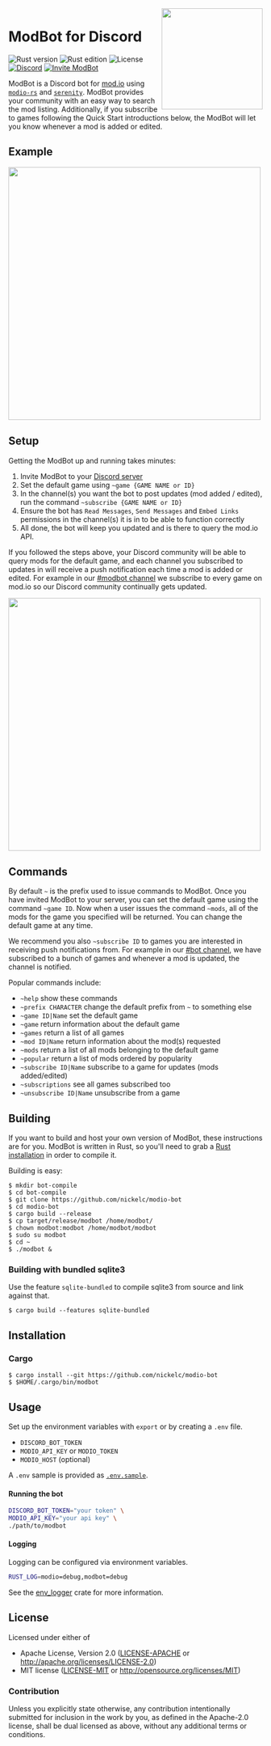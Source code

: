 <img src="https://raw.githubusercontent.com/nickelc/modio-bot/master/logo.png" width="200" align="right"/>

# ModBot for Discord
![Rust version][rust-version]
![Rust edition][rust-edition]
![License][license-badge]
[![Discord][discord-badge]][discord]
[![Invite ModBot][bot-invite-badge]][bot-invite-url]

ModBot is a Discord bot for [mod.io] using [`modio-rs`] and [`serenity`]. ModBot provides your community with an easy way to search the mod listing. Additionally, if you subscribe to games following the Quick Start introductions below, the ModBot will let you know whenever a mod is added or edited.

## Example

<img src="https://image.mod.io/members/c4ca/1/profileguides/modbot.png" width="500"/>

## Setup

Getting the ModBot up and running takes minutes:

1. Invite ModBot to your [Discord server](https://discordbot.mod.io)
2. Set the default game using `~game {GAME NAME or ID}`
3. In the channel(s) you want the bot to post updates (mod added / edited), run the command `~subscribe {GAME NAME or ID}`
4. Ensure the bot has `Read Messages`, `Send Messages` and `Embed Links` permissions in the channel(s) it is in to be able to function correctly
5. All done, the bot will keep you updated and is there to query the mod.io API.

If you followed the steps above, your Discord community will be able to query mods for the default game, and each channel you subscribed to updates in will receive a push notification each time a mod is added or edited. For example in our [#modbot channel](https://discord.mod.io) we subscribe to every game on mod.io so our Discord community continually gets updated.
 
<img src="https://image.mod.io/mods/3cf1/499/screen_shot_2019-05-17_at_10.59.16_am.png" width="500"/>

## Commands

By default `~` is the prefix used to issue commands to ModBot. Once you have invited ModBot to your server, you can set the default game using the command `~game ID`. Now when a user issues the command `~mods`, all of the mods for the game you specified will be returned. You can change the default game at any time.

We recommend you also `~subscribe ID` to games you are interested in receiving push notifications from. For example in our [#bot channel][modio-bot-channel], we have subscribed to a bunch of games and whenever a mod is updated, the channel is notified.

Popular commands include:

 * `~help` show these commands
 * `~prefix CHARACTER` change the default prefix from `~` to something else
 * `~game ID|Name` set the default game
 * `~game` return information about the default game
 * `~games` return a list of all games
 * `~mod ID|Name` return information about the mod(s) requested
 * `~mods` return a list of all mods belonging to the default game
 * `~popular` return a list of mods ordered by popularity
 * `~subscribe ID|Name` subscribe to a game for updates (mods added/edited)
 * `~subscriptions` see all games subscribed too
 * `~unsubscribe ID|Name` unsubscribe from a game

## Building

If you want to build and host your own version of ModBot, these instructions are for you. ModBot is written in Rust, so you'll need to grab a [Rust installation][rust-lang] in order to compile it.

Building is easy:

```
$ mkdir bot-compile
$ cd bot-compile
$ git clone https://github.com/nickelc/modio-bot
$ cd modio-bot
$ cargo build --release
$ cp target/release/modbot /home/modbot/
$ chown modbot:modbot /home/modbot/modbot
$ sudo su modbot 
$ cd ~
$ ./modbot &
```

### Building with bundled sqlite3

Use the feature `sqlite-bundled` to compile sqlite3 from source and link against that.

```
$ cargo build --features sqlite-bundled
```

## Installation

### Cargo

```
$ cargo install --git https://github.com/nickelc/modio-bot
$ $HOME/.cargo/bin/modbot
```

## Usage

Set up the environment variables with `export` or by creating a `.env` file.

- `DISCORD_BOT_TOKEN`
- `MODIO_API_KEY` or `MODIO_TOKEN`
- `MODIO_HOST` (optional)

A `.env` sample is provided as [`.env.sample`](.env.sample).

#### Running the bot
```bash
DISCORD_BOT_TOKEN="your token" \
MODIO_API_KEY="your api key" \
./path/to/modbot
```

#### Logging

Logging can be configured via environment variables.

```bash
RUST_LOG=modio=debug,modbot=debug
```

See the [env\_logger](https://crates.io/crates/env_logger) crate for more information.

## License

Licensed under either of

- Apache License, Version 2.0 ([LICENSE-APACHE](LICENSE-APACHE) or http://apache.org/licenses/LICENSE-2.0)
- MIT license ([LICENSE-MIT](LICENSE-MIT) or http://opensource.org/licenses/MIT)

### Contribution

Unless you explicitly state otherwise, any contribution intentionally submitted for inclusion in the work by you,
as defined in the Apache-2.0 license, shall be dual licensed as above, without any additional terms or conditions.


[rust-version]: https://img.shields.io/badge/rust-1.31%2B-blue.svg
[rust-edition]: https://img.shields.io/badge/edition-2018-red.svg
[license-badge]: https://img.shields.io/badge/license-MIT%2FApache--2.0-blue.svg
[discord]: https://discord.gg/XNX9665
[discord-badge]: https://img.shields.io/discord/541627648112066581.svg?label=Discord&logo=discord&color=7289DA&labelColor=2C2F33
[bot-invite-badge]: https://img.shields.io/static/v1.svg?label=%20&logo=discord&message=Invite%20ModBot&color=7289DA&labelColor=2C2F33
[bot-invite-url]: https://discordbot.mod.io
[modio-bot-channel]: https://discord.gg/QR7DGD7
[repo]: https://github.com/nickelc/modio-bot
[logo]: https://raw.githubusercontent.com/nickelc/modio-bot/master/logo.png
[mod.io]: https://mod.io
[`modio-rs`]: https://github.com/nickelc/modio-rs
[`serenity`]: https://github.com/serenity-rs/serenity
[rust-lang]: https://www.rust-lang.org
